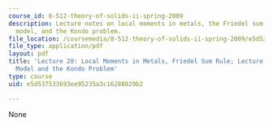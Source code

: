 ```yaml
---
course_id: 8-512-theory-of-solids-ii-spring-2009
description: Lecture notes on local moments in metals, the Friedel sum rule, the Anderson
  model, and the Kondo problem.
file_location: /coursemedia/8-512-theory-of-solids-ii-spring-2009/e5d537533693ee95235a3c16288029b2_MIT8_512s09_lec20_21.pdf
file_type: application/pdf
layout: pdf
title: 'Lecture 20: Local Moments in Metals, Friedel Sum Rule; Lecture 21: Anderson
  Model and the Kondo Problem'
type: course
uid: e5d537533693ee95235a3c16288029b2

---
```

None
